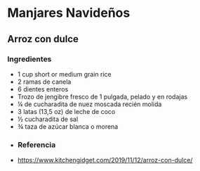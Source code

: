 # Manjares Navideños
## Arroz con dulce
### Ingredientes
- 1 cup short or medium grain rice
- 2 ramas de canela
- 6 dientes enteros
- Trozo de jengibre fresco de 1 pulgada, pelado y en rodajas
- ¼ de cucharadita de nuez moscada recién molida
- 3 latas (13,5 oz) de leche de coco
- ½ cucharadita de sal
- ¾ taza de azúcar blanca o morena
- ### Referencia
- https://www.kitchengidget.com/2019/11/12/arroz-con-dulce/

